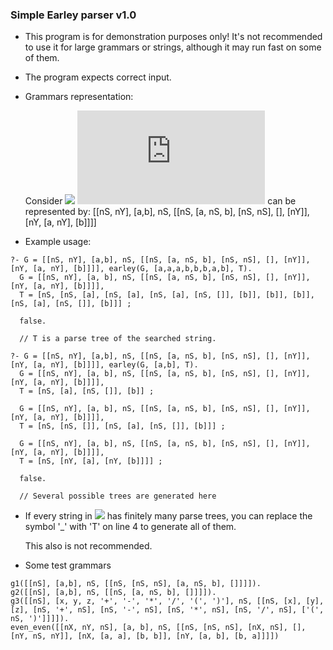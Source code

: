 ### Simple Earley parser v1.0

* This program is for demonstration purposes only! It's not recommended to use it for large grammars or strings, although it may run fast on some of them.  

* The program expects correct input.

* Grammars representation:

    Consider ![](mr-fotev.github.io/early/eq1.gif)
    ![](http://latex.codecogs.com/gif.latex?G) can be represented by: [[nS, nY], [a,b], nS, [[nS, [a, nS, b], [nS, nS], [], [nY]], [nY, [a, nY], [b]]]]  

* Example usage:
	
```
?- G = [[nS, nY], [a,b], nS, [[nS, [a, nS, b], [nS, nS], [], [nY]], [nY, [a, nY], [b]]]], earley(G, [a,a,a,b,b,b,a,b], T).
  G = [[nS, nY], [a, b], nS, [[nS, [a, nS, b], [nS, nS], [], [nY]], [nY, [a, nY], [b]]]],
  T = [nS, [nS, [a], [nS, [a], [nS, [a], [nS, []], [b]], [b]], [b]], [nS, [a], [nS, []], [b]]] ;

  false.

  // T is a parse tree of the searched string.
	
?- G = [[nS, nY], [a,b], nS, [[nS, [a, nS, b], [nS, nS], [], [nY]], [nY, [a, nY], [b]]]], earley(G, [a,b], T).
  G = [[nS, nY], [a, b], nS, [[nS, [a, nS, b], [nS, nS], [], [nY]], [nY, [a, nY], [b]]]],
  T = [nS, [a], [nS, []], [b]] ;

  G = [[nS, nY], [a, b], nS, [[nS, [a, nS, b], [nS, nS], [], [nY]], [nY, [a, nY], [b]]]],
  T = [nS, [nS, []], [nS, [a], [nS, []], [b]]] ;
	
  G = [[nS, nY], [a, b], nS, [[nS, [a, nS, b], [nS, nS], [], [nY]], [nY, [a, nY], [b]]]],
  T = [nS, [nY, [a], [nY, [b]]]] ;
	
  false.

  // Several possible trees are generated here
```
	
* If every string in ![](http://latex.codecogs.com/gif.latex?\mathcal{L}(G)) has finitely many parse trees, you can replace the symbol '_' with 'T' on line 4 to generate all of them.  

    This also is not recommended.

* Some test grammars  

```
g1([[nS], [a,b], nS, [[nS, [nS, nS], [a, nS, b], []]]]).
g2([[nS], [a,b], nS, [[nS, [a, nS, b], []]]]).
g3([[nS], [x, y, z, '+', '-', '*', '/', '(', ')'], nS, [[nS, [x], [y], [z], [nS, '+', nS], [nS, '-', nS], [nS, '*', nS], [nS, '/', nS], ['(', nS, ')']]]]).
even_even([[nX, nY, nS], [a, b], nS, [[nS, [nS, nS], [nX, nS], [], [nY, nS, nY]], [nX, [a, a], [b, b]], [nY, [a, b], [b, a]]]])
```

